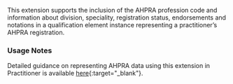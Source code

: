 This extension supports the inclusion of the AHPRA profession code and information about division, speciality, registration status, endorsements and notations in a qualification element instance representing a practitioner’s AHPRA registration.

### Usage Notes
Detailed guidance on representing AHPRA data using this extension in Practitioner is available [here](http://hl7.org.au/notes/ahpra-registration-number/index.html){:target="_blank"}.

